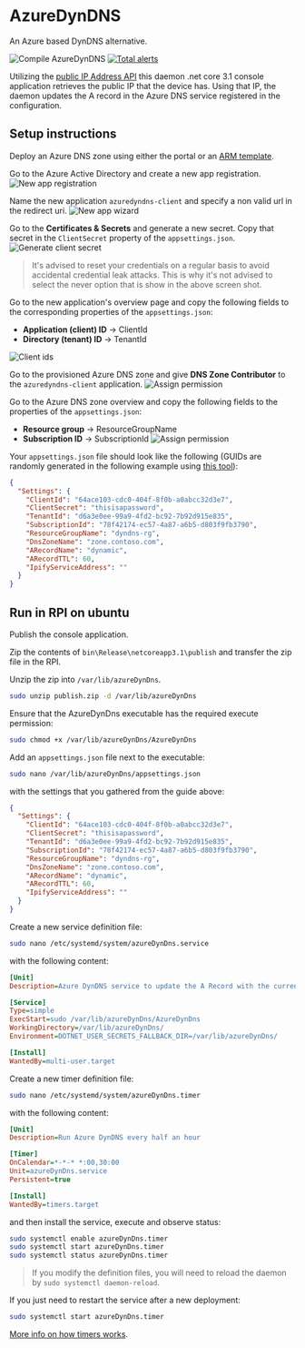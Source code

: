 # AzureDynDNS
An Azure based DynDNS alternative. 

![Compile AzureDynDNS](https://github.com/dodekanisou/AzureDynDNS/workflows/Compile%20AzureDynDNS/badge.svg)
[![Total alerts](https://img.shields.io/lgtm/alerts/g/dodekanisou/AzureDynDNS.svg?logo=lgtm&logoWidth=18)](https://lgtm.com/projects/g/dodekanisou/AzureDynDNS/alerts/)

Utilizing the [public IP Address API](https://www.ipify.org/) this daemon .net core 3.1 console application retrieves the public IP that the device has. Using that IP, the daemon updates the A record in the Azure DNS service registered in the configuration.

## Setup instructions

Deploy an Azure DNS zone using either the portal or an [ARM template](https://github.com/Azure/azure-quickstart-templates/tree/master/101-azure-dns-new-zone).

Go to the Azure Active Directory and create a new app registration.
![New app registration](docs/createapp-step00.png)

Name the new application `azuredyndns-client` and specify a non valid url in the redirect uri.
![New app wizard](docs/createapp-step01.png)

Go to the **Certificates & Secrets** and generate a new secret. Copy that secret in the `ClientSecret` property of the `appsettings.json`.
![Generate client secret](docs/createapp-step02.png)

> It's advised to reset your credentials on a regular basis to avoid accidental credential leak attacks. This is why it's not advised to select the never option that is show in the above screen shot.

Go to the new application's overview page and copy the following fields to the corresponding properties of the `appsettings.json`: 
- **Application (client) ID** -> ClientId
- **Directory (tenant) ID** -> TenantId

![Client ids](docs/createapp-step03.png)

Go to the provisioned Azure DNS zone and give **DNS Zone Contributor** to the `azuredyndns-client` application.
![Assign permission](docs/createapp-step04.png)

Go to the Azure DNS zone overview and copy the following fields to the properties of the `appsettings.json`:
- **Resource group** -> ResourceGroupName
- **Subscription ID** -> SubscriptionId
![Assign permission](docs/createapp-step05.png)

Your `appsettings.json` file should look like the following (GUIDs are randomly generated in the following example using [this tool](https://www.guidgenerator.com/online-guid-generator.aspx)):

``` json
{
  "Settings": {
    "ClientId": "64ace103-cdc0-404f-8f0b-a0abcc32d3e7",
    "ClientSecret": "thisisapassword",
    "TenantId": "d6a3e0ee-99a9-4fd2-bc92-7b92d915e835",
    "SubscriptionId": "78f42174-ec57-4a87-a6b5-d803f9fb3790",
    "ResourceGroupName": "dyndns-rg",
    "DnsZoneName": "zone.contoso.com",
    "ARecordName": "dynamic",
    "ARecordTTL": 60,
    "IpifyServiceAddress": ""
  }
}
```

## Run in RPI on ubuntu

Publish the console application.

Zip the contents of `bin\Release\netcoreapp3.1\publish` and transfer the zip file in the RPI.

Unzip the zip into `/var/lib/azureDynDns`.
``` bash
sudo unzip publish.zip -d /var/lib/azureDynDns
```

Ensure that the AzureDynDns executable has the required execute permission:
``` bash
sudo chmod +x /var/lib/azureDynDns/AzureDynDns
```

Add an `appsettings.json` file next to the executable:
```  bash
sudo nano /var/lib/azureDynDns/appsettings.json
```

with the settings that you gathered from the guide above:
``` json
{
  "Settings": {
    "ClientId": "64ace103-cdc0-404f-8f0b-a0abcc32d3e7",
    "ClientSecret": "thisisapassword",
    "TenantId": "d6a3e0ee-99a9-4fd2-bc92-7b92d915e835",
    "SubscriptionId": "78f42174-ec57-4a87-a6b5-d803f9fb3790",
    "ResourceGroupName": "dyndns-rg",
    "DnsZoneName": "zone.contoso.com",
    "ARecordName": "dynamic",
    "ARecordTTL": 60,
    "IpifyServiceAddress": ""
  }
}
```

Create a new service definition file:
```  bash
sudo nano /etc/systemd/system/azureDynDns.service
```

with the following content:
``` ini
[Unit]
Description=Azure DynDNS service to update the A Record with the current IP

[Service]
Type=simple
ExecStart=sudo /var/lib/azureDynDns/AzureDynDns
WorkingDirectory=/var/lib/azureDynDns/
Environment=DOTNET_USER_SECRETS_FALLBACK_DIR=/var/lib/azureDynDns/

[Install]
WantedBy=multi-user.target
```

Create a new timer definition file:
```  bash
sudo nano /etc/systemd/system/azureDynDns.timer
```
with the following content:
``` ini
[Unit]
Description=Run Azure DynDNS every half an hour

[Timer]
OnCalendar=*-*-* *:00,30:00
Unit=azureDynDns.service
Persistent=true

[Install]
WantedBy=timers.target
```

and then install the service, execute and observe status:

``` bash
sudo systemctl enable azureDynDns.timer
sudo systemctl start azureDynDns.timer
sudo systemctl status azureDynDns.timer
```

> If you modify the definition files, you will need to reload the daemon by `sudo systemctl daemon-reload`. 

If you just need to restart the service after a new deployment:

``` bash
sudo systemctl start azureDynDns.timer
```

[More info on how timers works](https://www.certdepot.net/rhel7-use-systemd-timers/).